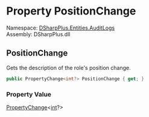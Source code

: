 # Property PositionChange

Namespace: [DSharpPlus.Entities.AuditLogs](DSharpPlus.Entities.AuditLogs.md)  
Assembly: DSharpPlus.dll

## <a id="DSharpPlus_Entities_AuditLogs_DiscordAuditLogRoleUpdateEntry_PositionChange"></a>PositionChange

Gets the description of the role's position change.

```csharp
public PropertyChange<int?> PositionChange { get; }
```

### Property Value

[PropertyChange](DSharpPlus.Entities.AuditLogs.PropertyChange\-1.md)<[int](https://learn.microsoft.com/dotnet/api/system.int32)?\>

